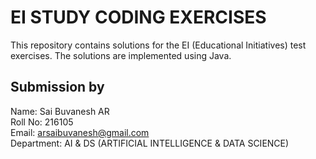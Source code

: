 # EI STUDY CODING EXERCISES
 
This repository contains solutions for the EI (Educational Initiatives) test exercises. The solutions are implemented using Java.

## Submission by
<ln> Name: Sai Buvanesh AR <br/>
<ln> Roll No: 216105 <br/>
Email: arsaibuvanesh@gmail.com <br/>
Department: AI & DS (ARTIFICIAL INTELLIGENCE & DATA SCIENCE)


